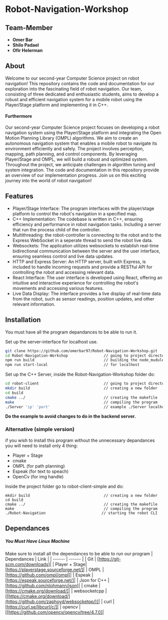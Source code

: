 # Robot-Navigation-Workshop

## Team-Member
- **Omer Bar**
- **Shilo Padael**
- **Ofir Helerman**

## About

Welcome to our second-year Computer Science project on robot navigation! This repository contains the code and documentation for our exploration into the fascinating field of robot navigation. Our team, consisting of three dedicated and enthusiastic students, aims to develop a robust and efficient navigation system for a mobile robot using the Player/Stage platform and implementing it in C++.

#### Furthermore
Our second-year Computer Science project focuses on developing a robot navigation system using the Player/Stage platform and integrating the Open Motion Planning Library (OMPL) algorithms. We aim to create an autonomous navigation system that enables a mobile robot to navigate its environment efficiently and safely. The project involves perception, mapping, path planning, and control components. By leveraging Player/Stage and OMPL, we will build a robust and optimized system. Throughout the project, we anticipate challenges in algorithm tuning and system integration. The code and documentation in this repository provide an overview of our implementation progress. Join us on this exciting journey into the world of robot navigation!

## Features
- Player/Stage Interface: The program interfaces with the player/stage platform to control the robot's navigation in a specified map.
- C++ Implementation: The codebase is written in C++, ensuring efficiency and performance in robot navigation tasks. Including a server that run the process child of the controller.
- Multithreading: the robot-controller is connecting to the robot and to the Express WebSocket in a seperate thread to send the robot live data.
- Websockets: The application utilizes websockets to establish real-time bidirectional communication between the server and the user interface, ensuring seamless control and live data updates.
- HTTP and Express Server: An HTTP server, built with Express, is included to handle incoming requests and provide a RESTful API for controlling the robot and accessing relevant data.
- React Interface: The user interface is developed using React, offering an intuitive and interactive experience for controlling the robot's movements and accessing various features.
- Live Data Display: The interface provides a live display of real-time data from the robot, such as sensor readings, position updates, and other relevant information.


## Installation

You must have all the program depandances to be able to run it.

Set up the server-interface for localhost use.

```sh
git clone https://github.com/omerbar97/Robot-Navigation-Workshop.git
cd Robot-Navigation-Workshop                // going to project directory
npm run build                               // building the node_mudule and static html file for the server
npm run start-local                         // for localhost
```

Set up the C++ Server, inside the Robot-Navigation-Workshop folder do:
```sh
cd robot-client                             // going to project directory
mkdir build                                 // creating a new folder
cd build                                    
cmake ../                                   // creating the makefile
make                                        // compiling the program
./Server 'ip' 'port'                        // example ./Server localhost 9000
```
**Do the example to avoid changes to do in the backend server.**

### Alternative (simple version)
if you wish to install this program without the unnecessary depandances you will need to install only 4 thing:
<ul>
  <li>Player + Stage</li>
  <li>cmake</li>
  <li>OMPL (for path planning)</li>
  <li>Espeak (for text to speach)</li>
  <li>OpenCv (for img handle)</li>
</ul>

Inside the project folder go to robot-client-simple and do:
```
mkdir build                                 // creating a new folder
cd build                                    
cmake ../                                   // creating the makefile
make                                        // compiling the program
./Robot-Navigation                         // starting the robot CLI
```

## Dependances
##### You Must Have Linux Machine
Make sure to install all the dependances to be able to run our program
| Dependances | Link |
| ------ | ------ |
| Git | [https://git-scm.com/downloads]|
| Player + Stage| [https://playerstage.sourceforge.net/]|
| OMPL | [https://github.com/ompl/ompl]|
| Espeak | [https://espeak.sourceforge.net/]|
| Json for C++ | [https://github.com/nlohmann/json]|
| cmake | [https://cmake.org/download/]|
| websocketcpp | [[https://cmake.org/download/](https://github.com/zaphoyd/websocketpp/)]|
| curl | [https://curl.se/libcurl/c/]|
| opencv | [[https://github.com/opencv/opencv/tree/4.7.0]|
